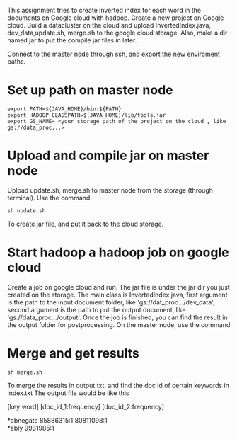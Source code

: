 This assignment tries to create inverted index for each word in the documents on Google cloud with hadoop.
Create a new project on Google cloud. Build a datacluster on the cloud and upload InvertedIndex.java, dev_data,update.sh, merge.sh to the google cloud storage. Also, make a dir named jar to put the compile jar files in later.

Connect to the master node through ssh, and export the new enviroment paths.


Set up path on master node
====================
```
export PATH=${JAVA_HOME}/bin:${PATH}
export HADOOP_CLASSPATH=${JAVA_HOME}/lib/tools.jar
export GS_NAME= <your storage path of the project on the cloud , like gs://data_proc...>
```

Upload and compile jar on master node
========================

Upload update.sh, merge.sh to master node from the storage (through terminal). Use the command
```
sh update.sh 
```
To create jar file, and put it back to the cloud storage.


Start hadoop a hadoop job on google cloud
==========================
Create a job on google cloud and run. The jar file is under the jar dir you just created on the storage. The main class is
InvertedIndex.java, first argument is the path to the input document folder, like 'gs://dat_proc.../dev_data',
second argument is the path to put the output document, like 'gs://data_proc.../output'.
Once the job is finished, you can find the result in the output folder for postprocessing.
On the master node, use the command


Merge and get results
========================
```
sh merge.sh
```
To merge the results in output.txt, and find the doc id of certain keywords in index.txt
The output file would be like this

[key word]	[doc_id_1:frequency] [doc_id_2:frequency]

*abnegate         85886315:1           80811098:1 <br>
*ably             9931985:1  <br>




  



